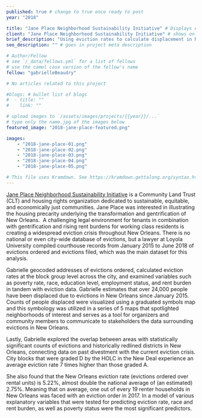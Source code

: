 ```yaml
---
published: true # change to true once ready to post
year: "2018"

title: "Jane Place Neighborhood Sustainability Initiative" # Displays on the project post page
client: "Jane Place Neighborhood Sustainability Initiative" # shows on the project card
brief_description: "Using eviction rates to calculate displacement in New Orleans" # shows on the project card
seo_description: "" # goes in project meta description

# Author/Fellow
# see `/_data/fellows.yml` for a list of fellows
# use the camel case version of the fellow's name
fellow: "gabrielleBeaudry"

# No articles related to this project

#blogs: # bullet list of blogs
#  - title: ""
#    link: ""

# upload images to `/assets/images/projects/{{year}}/...`
# type only the name.jpg of the images below
featured_image: "2018-jane-place-featured.png"

images:
    - "2018-jane-place-01.png"
    - "2018-jane-place-02.png"
    - "2018-jane-place-03.png"
    - "2018-jane-place-04.png"
    - "2018-jane-place-05.png"

# This file uses Kramdown. See https://kramdown.gettalong.org/syntax.html for syntax
---
```

[Jane Place Neighborhood Sustainability Initiative](http://jpnsi.org/) is a Community Land Trust (CLT) and housing rights organization dedicated to sustainable, equitable, and economically just communities. Jane Place was interested in illustrating the housing precarity underlying the transformation and gentrification of New Orleans.  A challenging legal environment for tenants in combination with gentrification and rising rent burdens for working class residents is creating a widespread eviction crisis throughout New Orleans. There is no national or even city-wide database of evictions, but a lawyer at Loyola University compiled courthouse records from January 2015 to June 2018 of evictions ordered and evictions filed, which was the main dataset for this analysis.

Gabrielle geocoded addresses of evictions ordered, calculated eviction rates at the block group level across the city, and examined variables such as poverty rate, race, education level, employment status, and rent burden in tandem with eviction data. Gabrielle estimates that over 24,000 people have been displaced due to evictions in New Orleans since January 2015. Counts of people displaced were visualized using a graduated symbols map and this symbology was utilized in a series of 5 maps that spotlighted neighborhoods of interest and serves as a tool for organizers and community members to communicate to stakeholders the data surrounding evictions in New Orleans.

Lastly, Gabrielle explored the overlap between areas with statistically significant counts of evictions and historically redlined districts in New Orleans, connecting data on past divestment with the current eviction crisis. City blocks that were graded D by the HOLC in the New Deal experience an average eviction rate 7 times higher than those graded A.

She also found that the New Orleans eviction rate (evictions ordered over rental units) is 5.22%, almost double the national average of (an estimated) 2.75%. Meaning that on average, one out of every 19 renter households in New Orleans was faced with an eviction order in 2017. In a model of various explanatory variables that were tested for predicting eviction rate, race and rent burden, as well as poverty status were the most significant predictors.

